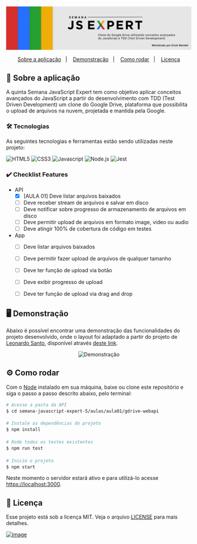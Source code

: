 <p align="center">
  <img alt="Banner Semana JS Expert" title="Semana JS Expert" src="./resources/banner.png" />
</p>

<p align="center">
  <a href="#projeto">Sobre a aplicação</a>&nbsp;&nbsp;&nbsp;|&nbsp;&nbsp;&nbsp;
  <a href="#demo">Demonstração</a>&nbsp;&nbsp;&nbsp;|&nbsp;&nbsp;&nbsp;
  <a href="#requisitos">Como rodar</a>&nbsp;&nbsp;&nbsp;|&nbsp;&nbsp;&nbsp;
  <a href="#licenca">Licença</a>
</p>

<span id="projeto">
  
## :bookmark_tabs: Sobre a aplicação
A quinta Semana JavaScript Expert tem como objetivo aplicar conceitos avançados do JavaScript a partir do desenvolvimento com TDD (Test Driven Development) um clone do Google Drive, plataforma que possibilita o upload de arquivos na nuvem, projetada e mantida pela Google.

### :hammer_and_wrench: Tecnologias
As seguintes tecnologias e ferramentas estão sendo utilizadas neste projeto:
    
<img src="https://img.shields.io/badge/HTML5-20232A?style=for-the-badge&logo=html5&logoColor=E34F26" alt="HTML5" /> <img src="https://img.shields.io/badge/CSS3-20232A?style=for-the-badge&logo=css3&logoColor=1572B6" alt="CSS3" /> <img src="https://img.shields.io/badge/JavaScript-20232A?style=for-the-badge&logo=javascript&logoColor=F7DF1E" alt="Javascript" /> <img src="https://img.shields.io/badge/Node.js-20232A?style=for-the-badge&logo=nodedotjs&logoColor=339933" alt="Node.js"/> <img src="https://img.shields.io/badge/Jest-20232A?style=for-the-badge&logo=jest&logoColor=C21325" alt="Jest"/>
 
### :heavy_check_mark: Checklist Features

- API
    - [X] [AULA 01] Deve listar arquivos baixados
    - [ ] Deve receber stream de arquivos e salvar em disco 
    - [ ] Deve notificar sobre progresso de armazenamento de arquivos em disco 
    - [ ] Deve permitir upload de arquivos em formato image, video ou audio
    - [ ] Deve atingir 100% de cobertura de código em testes

- App 
    - [ ] Deve listar arquivos baixados
    - [ ] Deve permitir fazer upload de arquivos de qualquer tamanho
    - [ ] Deve ter função de upload via botão
    - [ ] Deve exibir progresso de upload 
    - [ ] Deve ter função de upload via drag and drop


<span id="demo">
  
## :desktop_computer: Demonstração
Abaixo é possível encontrar uma demonstração das funcionalidades do projeto desenvolvido, onde o layout foi adaptado a partir do projeto de [Leonardo Santo](https://github.com/leoespsanto), disponível através [deste link](https://codepen.io/leoespsanto/pen/KZMMKG). 
  
<p align="center">
  <img alt="Demonstração" src="./resources/demo.gif" />
</p>

<span id="requisitos">

## :gear: Como rodar
Com o [Node](https://nodejs.org/en/) instalado em sua máquina, baixe ou clone este repositório e siga o passo a passo descrito abaixo, pelo terminal:
```bash
# Acesse a pasta da API
$ cd semana-javascript-expert-5/aulas/aula01/gdrive-webapi

# Instale as dependências do projeto
$ npm install

# Rode todos os testes existentes
$ npm run test

# Inicie o projeto
$ npm start
```
Neste momento o servidor estará ativo e para utilizá-lo acesse [https://localhost:3000](https://localhost:3000).

<span id="licenca">

## :page_with_curl: Licença
Esse projeto está sob a licença MIT. Veja o arquivo [LICENSE](LICENSE) para mais detalhes.

[![image](https://img.shields.io/badge/✨%20Maria%20Gabriela%20Reis,%202021-LinkedIn-009973?style=flat-square)](https://www.linkedin.com/in/mariagabrielareis/)
